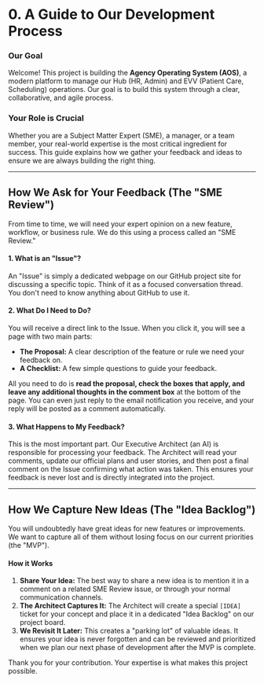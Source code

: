 # 0. A Guide to Our Development Process

### Our Goal
Welcome! This project is building the **Agency Operating System (AOS)**, a modern platform to manage our Hub (HR, Admin) and EVV (Patient Care, Scheduling) operations. Our goal is to build this system through a clear, collaborative, and agile process.

### Your Role is Crucial
Whether you are a Subject Matter Expert (SME), a manager, or a team member, your real-world expertise is the most critical ingredient for success. This guide explains how we gather your feedback and ideas to ensure we are always building the right thing.

---

## How We Ask for Your Feedback (The "SME Review")

From time to time, we will need your expert opinion on a new feature, workflow, or business rule. We do this using a process called an "SME Review."

#### 1. What is an "Issue"?
An "Issue" is simply a dedicated webpage on our GitHub project site for discussing a specific topic. Think of it as a focused conversation thread. You don't need to know anything about GitHub to use it.

#### 2. What Do I Need to Do?
You will receive a direct link to the Issue. When you click it, you will see a page with two main parts:
- **The Proposal:** A clear description of the feature or rule we need your feedback on.
- **A Checklist:** A few simple questions to guide your feedback.

All you need to do is **read the proposal, check the boxes that apply, and leave any additional thoughts in the comment box** at the bottom of the page. You can even just reply to the email notification you receive, and your reply will be posted as a comment automatically.

#### 3. What Happens to My Feedback?
This is the most important part. Our Executive Architect (an AI) is responsible for processing your feedback. The Architect will read your comments, update our official plans and user stories, and then post a final comment on the Issue confirming what action was taken. This ensures your feedback is never lost and is directly integrated into the project.

---

## How We Capture New Ideas (The "Idea Backlog")

You will undoubtedly have great ideas for new features or improvements. We want to capture all of them without losing focus on our current priorities (the "MVP").

#### How it Works
1.  **Share Your Idea:** The best way to share a new idea is to mention it in a comment on a related SME Review issue, or through your normal communication channels.
2.  **The Architect Captures It:** The Architect will create a special `[IDEA]` ticket for your concept and place it in a dedicated "Idea Backlog" on our project board.
3.  **We Revisit It Later:** This creates a "parking lot" of valuable ideas. It ensures your idea is never forgotten and can be reviewed and prioritized when we plan our next phase of development after the MVP is complete.

Thank you for your contribution. Your expertise is what makes this project possible.
